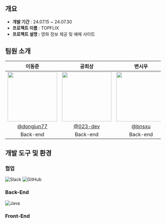 ## 개요

- **개발 기간** : 24.07.15 ~ 24.07.30 
- **프로젝트 이름** : TOPFLIX
- **프로젝트 설명 :** 영화 정보 제공 및 예매 사이트



## 팀원 소개
|      이동준       |          공희상         |       변시우         |       박규희                                                                                                                        
| :------------------------------------------------------------------------------: | :---------------------------------------------------------------------------------------------------------------------------------------------------: | :---------------------------------------------------------------------------------------------------------------------------------------------------------------------------------------------------: |:---------------------------------------------------------------------------------------------------------------------------------------------------------------------------------------------------: 
|   <img width="160px" src="https://avatars.githubusercontent.com/u/26193133?v=4" />    |                      <img width="160px" src="https://avatars.githubusercontent.com/u/80230155?v=4" />    |                   <img width="160px" src="https://avatars.githubusercontent.com/u/123023798?v=4"/>   | <img width="160px" src="https://avatars.githubusercontent.com/u/152257506?v=4"/>
|   [@dongjun77](https://github.com/dongjun77)   |    [@023-dev](https://github.com/023-dev)  | [@bnsxu](https://github.com/bnsxu)  | [@qordpsem](https://github.com/qordpsem)  |
| Back-end | Back-end | Back-end | Back-end |




## 개발 도구 및 환경

### 협업
![Slack](https://img.shields.io/badge/Slack-4A154B?style=for-the-badge&logo=slack&logoColor=white)
![GitHub](https://img.shields.io/badge/github-%23121011.svg?style=for-the-badge&logo=github&logoColor=white)

### Back-End
![Java](https://img.shields.io/badge/java-%23ED8B00.svg?style=for-the-badge&logo=java&logoColor=white)


### Front-End









